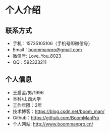 # 个人介绍

## 联系方式

- 手机：15735105106（手机号即微信号）
- Email：boommanpro@gmail.com 
- 微信号: Love_You_8023
- QQ：592323211


## 个人信息

 - 王启孟/男/1996 
 - 本科/山西大学 
 - 工作年限：2年
 - 技术博客：https://blog.csdn.net/boom_man/
 - Github：https://github.com/BoomManPro
 - 个人网站: http://www.boommanpro.cn/